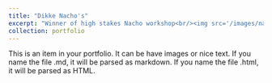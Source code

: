 ```yaml
---
title: "Dikke Nacho's"
excerpt: "Winner of high stakes Nacho workshop<br/><img src='/images/nacho-resize.jpg'>"
collection: portfolio
---
```


This is an item in your portfolio. It can be have images or nice text. If you name the file .md, it will be parsed as markdown. If you name the file .html, it will be parsed as HTML. 
